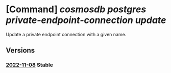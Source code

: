 # [Command] _cosmosdb postgres private-endpoint-connection update_

Update a private endpoint connection with a given name.

## Versions

### [2022-11-08](/Resources/mgmt-plane/L3N1YnNjcmlwdGlvbnMve30vcmVzb3VyY2Vncm91cHMve30vcHJvdmlkZXJzL21pY3Jvc29mdC5kYmZvcnBvc3RncmVzcWwvc2VydmVyZ3JvdXBzdjIve30vcHJpdmF0ZWVuZHBvaW50Y29ubmVjdGlvbnMve30=/2022-11-08.xml) **Stable**

<!-- mgmt-plane /subscriptions/{}/resourcegroups/{}/providers/microsoft.dbforpostgresql/servergroupsv2/{}/privateendpointconnections/{} 2022-11-08 -->
